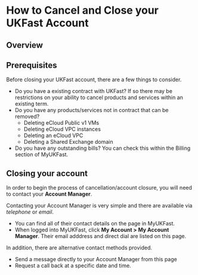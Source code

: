 # How to Cancel and Close your UKFast Account
## Overview
## Prerequisites
Before closing your UKFast account, there are a few things to consider.

* Do you have a existing contract with UKFast? If so there may be restrictions on your ability to cancel products and services within an existing term.
* Do you have any products/services not in contract that can be removed?
  - Deleting eCloud Public v1 VMs
  - Deleting eCloud VPC instances
  - Deleting an eCloud VPC
  - Deleting a Shared Exchange domain
* Do you have any outstanding bills? You can check this within the Billing section of MyUKFast.

## Closing your account
In order to begin the process of cancellation/account closure, you will need to contact your **Account Manager**.

Contacting your Account Manager is very simple and there are available via *telephone* or *email*.

* You can find all of their contact details on the page in MyUKFast.
* When logged into MyUKFast, click **My Account > My Account Manager**. Their email adddress and direct dial are listed on this page.

In addition, there are alternative contact methods provided.
* Send a message directly to your Account Manager from this page
* Request a call back at a specific date and time.
  
